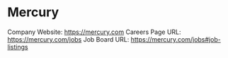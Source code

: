 # Mercury

Company Website: https://mercury.com
Careers Page URL: https://mercury.com/jobs
Job Board URL: https://mercury.com/jobs#job-listings